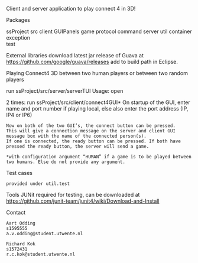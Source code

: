 Client and server application to play connect 4 in 3D!

Packages

ssProject
	src
		client
			GUIPanels
		game
		protocol
			command
		server
		util
			container
			exception	
			test

External libraries
	download latest jar release of Guava at https://github.com/google/guava/releases
	add to build path in Eclipse.

Playing Connect4 3D 
between two human players or between two random players

run ssProject/src/server/serverTUI
Usage: open <portnr>

  2 times:
	run ssProject/src/client/connect4GUI*
	On startup of the GUI,
	enter name and port number if playing local, else 
	also enter the port address (IP, IP4 or IP6)


	Now on both of the two GUI’s, the connect button can be pressed.
	This will give a connection message on the server and client GUI message box with the name of the connected person(s).
	If one is connected, the ready button can be pressed. If both have pressed the ready button, the server will send a game.

	*with configuration argument “HUMAN” if a game is to be played between two humans. Else do not provide any argument.


Test cases 

	provided under util.test

Tools
	JUNit required for testing,
	can be downloaded at https://github.com/junit-team/junit4/wiki/Download-and-Install
	

Contact

	Aart Odding
	s1595555
	a.v.odding@student.utwente.nl

	Richard Kok
	s1572431 
	r.c.kok@student.utwente.nl
